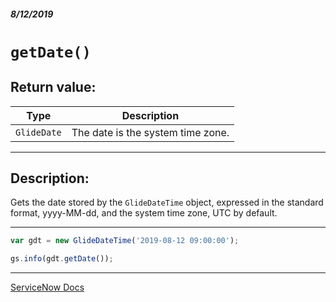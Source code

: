 ##### 8/12/2019
# `getDate()`

## Return value:
| Type | Description |
|---|---|
| `GlideDate` | The date is the system time zone. |

---

## Description:
Gets the date stored by the `GlideDateTime` object, expressed in the standard format, yyyy-MM-dd, and the system time zone, UTC by default.

---

```js
var gdt = new GlideDateTime('2019-08-12 09:00:00');

gs.info(gdt.getDate());
```

---

[ServiceNow Docs](https://developer.servicenow.com/app.do#!/api_doc?v=madrid&id=r_ScopedGlideDateTimeGetDate)